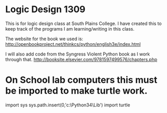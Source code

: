 # Logic Design 1309

This is for logic design class at South Plains College. I have created this to keep track of the programs I am learning/writing in this class.

The website for the book we used is: http://openbookproject.net/thinkcs/python/english3e/index.html

I will also add code from the Syngress Violent Python book as I work through that. http://booksite.elsevier.com/9781597499576/chapters.php


# On School lab computers this must be imported to make turtle work.
import sys
sys.path.insert(0,'c:\Python34\Lib')
import turtle
